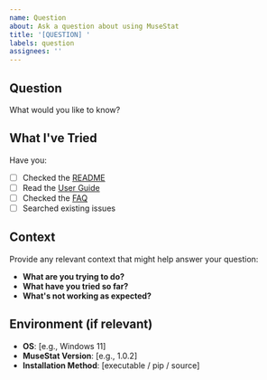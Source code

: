 ```yaml
---
name: Question
about: Ask a question about using MuseStat
title: '[QUESTION] '
labels: question
assignees: ''
---
```


## Question

What would you like to know?

## What I've Tried

Have you:
- [ ] Checked the [README](https://github.com/Tfc538/MuseStat/blob/main/README.md)
- [ ] Read the [User Guide](https://github.com/Tfc538/MuseStat/blob/main/docs/user-guide.md)
- [ ] Checked the [FAQ](https://github.com/Tfc538/MuseStat/blob/main/docs/faq.md)
- [ ] Searched existing issues

## Context

Provide any relevant context that might help answer your question:

- **What are you trying to do?**
- **What have you tried so far?**
- **What's not working as expected?**

## Environment (if relevant)

- **OS**: [e.g., Windows 11]
- **MuseStat Version**: [e.g., 1.0.2]
- **Installation Method**: [executable / pip / source]

